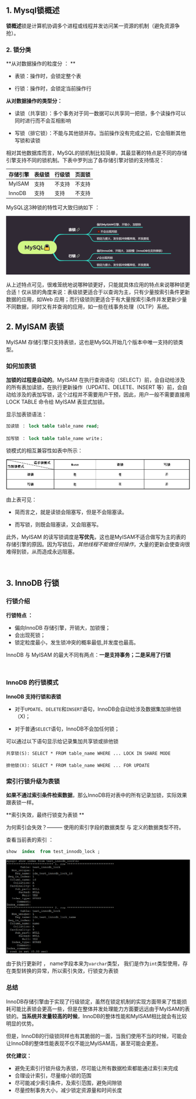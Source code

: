 ## 1. Mysql锁概述

**锁概述**锁是计算机协调多个进程或线程并发访问某一资源的机制（避免资源争抢）。

### 2. 锁分类

**从对数据操作的粒度分 ： **

- 表锁：操作时，会锁定整个表

- 行锁：操作时，会锁定当前操作行

**从对数据操作的类型分：**

- 读锁（共享锁）：多个事务对于同一数据可以共享同一把锁，多个读操作可以同时进行而不会互相影响

- 写锁（排它锁）：不能与其他锁并存。当前操作没有完成之前，它会阻断其他写锁和读锁

相对其他数据库而言，MySQL的锁机制比较简单，其最显著的特点是不同的存储引擎支持不同的锁机制。下表中罗列出了各存储引擎对锁的支持情况：

| 存储引擎 | 表级锁 | 行级锁 | 页面锁 |
| -------- | ------ | ------ | ------ |
| MyISAM   | 支持   | 不支持 | 不支持 |
| InnoDB   | 支持   | 支持   | 不支持 |

MySQL这3种锁的特性可大致归纳如下 ：

![image-20200824163558057](4.MySQL锁.assets/image-20200824163558057.png)

从上述特点可见，很难笼统地说哪种锁更好，只能就具体应用的特点来说哪种锁更合适！仅从锁的角度来说：表级锁更适合于以查询为主，只有少量按索引条件更新数据的应用，如Web 应用；而行级锁则更适合于有大量按索引条件并发更新少量不同数据，同时又有并查询的应用，如一些在线事务处理（OLTP）系统。



## 2. MyISAM 表锁

MyISAM 存储引擎只支持表锁，这也是MySQL开始几个版本中唯一支持的锁类型。

### 如何加表锁

**加锁的过程是自动的**。MyISAM 在执行查询语句（SELECT）前，会自动给涉及的所有表加读锁，在执行更新操作（UPDATE、DELETE、INSERT 等）前，会自动给涉及的表加写锁，这个过程并不需要用户干预，因此，用户一般不需要直接用 LOCK TABLE 命令给 MyISAM 表显式加锁。

显示加表锁语法：

```SQL
加读锁 ： lock table table_name read;

加写锁 ： lock table table_name write；
```

锁模式的相互兼容性如表中所示：

![1553905621992](4.MySQL锁.assets/1553905621992.png)

由上表可见： 

- 简而言之，就是读锁会阻塞写，但是不会阻塞读。

- 而写锁，则既会阻塞读，又会阻塞写。

此外，MyISAM 的读写锁调度是**写优先**，这也是MyISAM不适合做写为主的表的存储引擎的原因。因为写锁后，*其他线程不能做任何操作*，大量的更新会使查询很难得到锁，从而造成永远阻塞。

<br>

## 3. InnoDB 行锁

###  行锁介绍

**行锁特点 ：**

- 偏向InnoDB 存储引擎，开销大，加锁慢；
- 会出现死锁；
- 锁定粒度最小，发生锁冲突的概率最低,并发度也最高。

InnoDB 与 MyISAM 的最大不同有两点：**一是支持事务；二是采用了行锁**

<br>

### InnoDB 的行锁模式

**InnoDB 支持行锁和表锁**

- 对于`UPDATE`、`DELETE`和`INSERT`语句，InnoDB会自动给涉及数据集加排他锁（X)；

- 对于普通`SELECT`语句，InnoDB不会加任何锁；

可以通过以下语句显示给记录集加共享锁或排他锁 

```
共享锁(S): SELECT * FROM table_name WHERE ... LOCK IN SHARE MODE

排他锁(X): SELECT * FROM table_name WHERE ... FOR UPDATE
```



### 索引行锁升级为表锁

**如果不通过索引条件检索数据**，那么InnoDB将对表中的所有记录加锁，实际效果跟表锁一样。

**索引失效，最终行锁变为表锁 **

为何索引会失效？——— 使用的索引字段的数据类型 与 定义的数据类型不符。

查看当前表的索引 ： 

```sql
show  index  from test_innodb_lock ;
```

![1554385956215](4.MySQL锁.assets/1554385956215.png) 

由于执行更新时 ， name字段本来为`varchar`类型， 我们是作为`int`类型使用，存在类型转换的异常，所以索引失效，行锁变为表锁



### 总结

InnoDB存储引擎由于实现了行级锁定，虽然在锁定机制的实现方面带来了性能损耗可能比表锁会更高一些，但是在整体并发处理能力方面要远远由于MyISAM的表锁的。**当系统并发量较高的时候**，InnoDB的整体性能和MyISAM相比就会有比较明显的优势。

但是，InnoDB的行级锁同样也有其脆弱的一面，当我们使用不当的时候，可能会让InnoDB的整体性能表现不仅不能比MyISAM高，甚至可能会更差。

**优化建议：**

- 避免无索引行锁升级为表锁，尽可能让所有数据检索都能通过索引来完成
- 合理设计索引，尽量缩小锁的范围
- 尽可能减少索引条件，及索引范围，避免间隙锁
- 尽量控制事务大小，减少锁定资源量和时间长度

